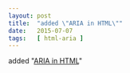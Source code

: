 ```yaml
---
layout: post
title:  "added \"ARIA in HTML\""
date:   2015-07-07
tags:   [ html-aria ]
---
```


added "[ARIA in HTML](/spec/html-aria)"

